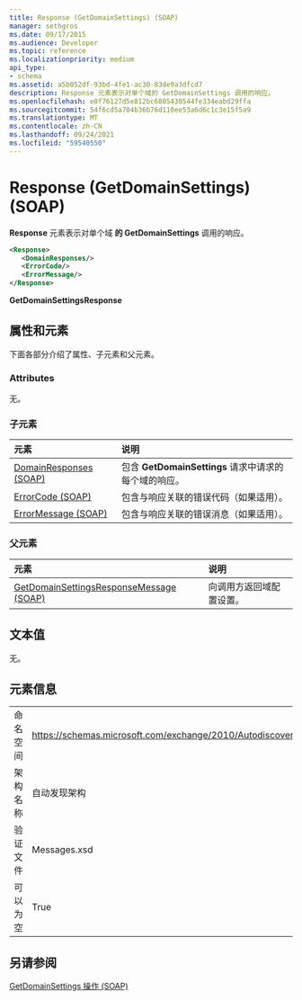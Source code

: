 ```yaml
---
title: Response (GetDomainSettings) (SOAP)
manager: sethgros
ms.date: 09/17/2015
ms.audience: Developer
ms.topic: reference
ms.localizationpriority: medium
api_type:
- schema
ms.assetid: a5b052df-93bd-4fe1-ac30-83de9a3dfcd7
description: Response 元素表示对单个域的 GetDomainSettings 调用的响应。
ms.openlocfilehash: e8f76127d5e812bc6805430544fe334eabd29ffa
ms.sourcegitcommit: 54f6cd5a704b36b76d110ee53a6d6c1c3e15f5a9
ms.translationtype: MT
ms.contentlocale: zh-CN
ms.lasthandoff: 09/24/2021
ms.locfileid: "59540550"
---
```

# <a name="response-getdomainsettings-soap"></a>Response (GetDomainSettings) (SOAP)

**Response** 元素表示对单个域 **的 GetDomainSettings** 调用的响应。 
  
```XML
<Response>
   <DomainResponses/>
   <ErrorCode/>
   <ErrorMessage/>
</Response>
```

 **GetDomainSettingsResponse**
## <a name="attributes-and-elements"></a>属性和元素

下面各部分介绍了属性、子元素和父元素。
  
### <a name="attributes"></a>Attributes

无。
  
### <a name="child-elements"></a>子元素

|**元素**|**说明**|
|:-----|:-----|
|[DomainResponses (SOAP)](domainresponses-soap.md) <br/> |包含 **GetDomainSettings** 请求中请求的每个域的响应。  <br/> |
|[ErrorCode (SOAP)](errorcode-soap.md) <br/> |包含与响应关联的错误代码（如果适用）。  <br/> |
|[ErrorMessage (SOAP)](errormessage-soap.md) <br/> |包含与响应关联的错误消息（如果适用）。  <br/> |
   
### <a name="parent-elements"></a>父元素

|**元素**|**说明**|
|:-----|:-----|
|[GetDomainSettingsResponseMessage (SOAP)](getdomainsettingsresponsemessage-soap.md) <br/> |向调用方返回域配置设置。  <br/> |
   
## <a name="text-value"></a>文本值

无。
  
## <a name="element-information"></a>元素信息

|||
|:-----|:-----|
|命名空间  <br/> |https://schemas.microsoft.com/exchange/2010/Autodiscover  <br/> |
|架构名称  <br/> |自动发现架构  <br/> |
|验证文件  <br/> |Messages.xsd  <br/> |
|可以为空  <br/> |True  <br/> |
   
## <a name="see-also"></a>另请参阅



[GetDomainSettings 操作 (SOAP)](getdomainsettings-operation-soap.md)

